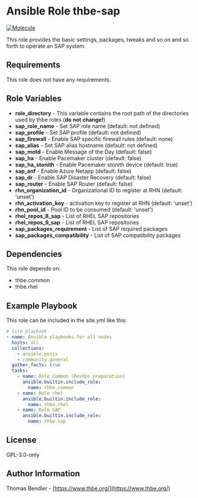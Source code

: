 # Ansible Role thbe-sap

[![Molecule](https://github.com/thbe/ansible-role-sap/actions/workflows/molecule.yml/badge.svg)](https://github.com/thbe/ansible-role-sap/actions/workflows/molecule.yml)

This role provides the basic settings, packages, tweaks and so on and so forth to operate an SAP system.

## Requirements

This role does not have any requirements.

## Role Variables

* **role_directory** - This variable contains the root path of the directories used by thbe roles (**do not change!**)
* **sap_role_name** - Set SAP role name (default: not defined)
* **sap_profile** - Set SAP profile (default: not defined)
* **sap_firewall** - Enable SAP specific firewall rules (default: none)
* **sap_alias** - Set SAP alias hostname (default: not defined)
* **sap_motd** - Enable Message of the Day (default: false)
* **sap_ha** - Enable Pacemaker cluster (default: false)
* **sap_ha_stonith** - Enable Pacemaker stonith device (default: true)
* **sap_anf** - Enable Azure Netapp (default: false)
* **sap_dr** - Enable SAP Disaster Recovery (default: false)
* **sap_router** - Enable SAP Router (default: false)
* **rhn_organization_id** - Organizational ID to register at RHN (default: 'unset')
* **rhn_activation_key** - activation key to register at RHN (default: 'unset')
* **rhn_pool_id** - Pool ID to be consumed (default: 'unset')
* **rhel_repos_8_sap** - List of RHEL SAP repositories
* **rhel_repos_9_sap** - List of RHEL SAP repositories
* **sap_packages_requirement** - List of SAP required packages
* **sap_packages_compatibility** - List of SAP compatibility packages


## Dependencies

This role depends on:

* thbe.common
* thbe.rhel

## Example Playbook

This role can be included in the site.yml like this:

```yaml
# Site playbook
- name: Ansible playbooks for all nodes
  hosts: all
  collections:
    - ansible.posix
    - community.general
  gather_facts: true
  tasks:
    - name: Role Common (DevOps preparation)
      ansible.builtin.include_role:
        name: thbe.common
    - name: Role rhel
      ansible.builtin.include_role:
        name: thbe.rhel
    - name: Role SAP
      ansible.builtin.include_role:
        name: thbe.sap
```

## License

GPL-3.0-only

## Author Information

Thomas Bendler - [https://www.thbe.org/](https://www.thbe.org/)
